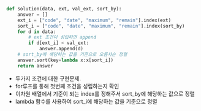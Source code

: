```py
def solution(data, ext, val_ext, sort_by):
    answer = []
    ext_i = ["code", "date", "maximum", "remain"].index(ext)
    sort_i = ["code", "date", "maximum", "remain"].index(sort_by)
    for d in data:
        # ext 조건이 성립하면 append
        if d[ext_i] < val_ext:
            answer.append(d)
    # sort_by에 해당하는 값을 기준으로 오름차순 정렬
    answer.sort(key=lambda x:x[sort_i])
    return answer
```

- 두가지 조건에 대한 구현문제.
- for루프를 통해 첫번째 조건을 성립하는지 확인
- 이차원 배열에서 기준이 되는 index를 정해주서 sort_by에 해당하는 값으로 정렬
- lambda 함수를 사용하여 sort_i에 해당하는 값을 기준으로 정렬
